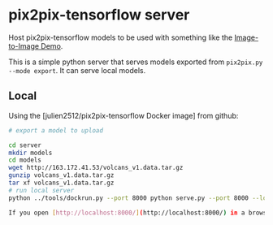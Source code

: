 # pix2pix-tensorflow server

Host pix2pix-tensorflow models to be used with something like the [Image-to-Image Demo](https://affinelayer.com/pixsrv/).

This is a simple python server that serves models exported from `pix2pix.py --mode export`.  It can serve local models.

## Local

Using the [julien2512/pix2pix-tensorflow Docker image] from github:

```sh
# export a model to upload

cd server
mkdir models
cd models
wget http://163.172.41.53/volcans_v1.data.tar.gz
gunzip volcans_v1.data.tar.gz
tar xf volcans_v1.data.tar.gz
# run local server
python ../tools/dockrun.py --port 8000 python serve.py --port 8000 --local_models_dir models

If you open [http://localhost:8000/](http://localhost:8000/) in a browser, you should see an interactive demo.

